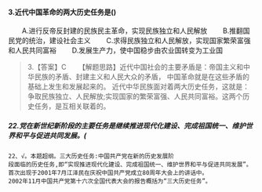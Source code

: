 
#### 3.近代中国革命的两大历史任务是()
　　A.进行反帝反封建的民族民主革命，实现民族独立和人民解放
　　B.推翻国民党的统治，建设社会主义
　　C.求得民族独立和人民解放，实现国家繁荣富强和人民共同富裕
　　D.发展生产力，使中国稳步由农业国转变为工业国
>   3.【答案】C
 　　【解题思路】近代中国社会的主要矛盾是：帝国主义和中华民族的矛盾、封建主义和人民大众的矛盾，
 中国革命就是在这些矛盾的基础上发生和发展起来的。
 近代中华民族面对着两大历史任务，这就是：争取民族独立、人民解放;实现国家的繁荣富强、人民共同富裕。这两个历史任务，是互相关联着的。

    
##### 22.党在新世纪新阶段的主要任务是继续推进现代化建设、完成祖国统一、维护世界和平与促进共同发展。(
    22、√。本题超纲。三大历史任务:中国共产党在新的历史发展阶
    段面临的历史任务,即“实现推进现代化建设、完成祖国统一、维护世界和平与促进共同发展”。
    首次出现于2001年7月江泽民在庆祝中国共产党成立80周年大会上的讲话中。
    2002年11月中国共产党第十六次全国代表大会的报告概括为“三大历史任务”。

